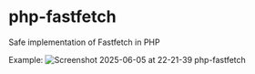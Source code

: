 # php-fastfetch
Safe implementation of Fastfetch in PHP

Example:
![Screenshot 2025-06-05 at 22-21-39 php-fastfetch](https://github.com/user-attachments/assets/375ff494-5e48-4d8f-902f-9ffde1ef7b89)
